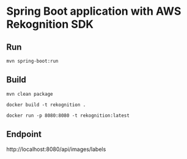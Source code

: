# Spring Boot application with AWS Rekognition SDK

## Run

`mvn spring-boot:run`

## Build

`mvn clean package`

`docker build -t rekognition .`

`docker run -p 8080:8080 -t rekognition:latest`

## Endpoint

http://localhost:8080/api/images/labels